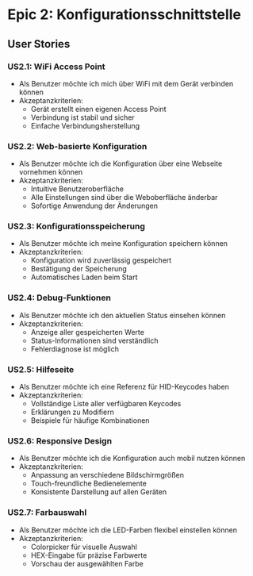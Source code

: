 # Epic 2: Konfigurationsschnittstelle

## User Stories

### US2.1: WiFi Access Point
- Als Benutzer möchte ich mich über WiFi mit dem Gerät verbinden können
- Akzeptanzkriterien:
  - Gerät erstellt einen eigenen Access Point
  - Verbindung ist stabil und sicher
  - Einfache Verbindungsherstellung

### US2.2: Web-basierte Konfiguration
- Als Benutzer möchte ich die Konfiguration über eine Webseite vornehmen können
- Akzeptanzkriterien:
  - Intuitive Benutzeroberfläche
  - Alle Einstellungen sind über die Weboberfläche änderbar
  - Sofortige Anwendung der Änderungen

### US2.3: Konfigurationsspeicherung
- Als Benutzer möchte ich meine Konfiguration speichern können
- Akzeptanzkriterien:
  - Konfiguration wird zuverlässig gespeichert
  - Bestätigung der Speicherung
  - Automatisches Laden beim Start

### US2.4: Debug-Funktionen
- Als Benutzer möchte ich den aktuellen Status einsehen können
- Akzeptanzkriterien:
  - Anzeige aller gespeicherten Werte
  - Status-Informationen sind verständlich
  - Fehlerdiagnose ist möglich

### US2.5: Hilfeseite
- Als Benutzer möchte ich eine Referenz für HID-Keycodes haben
- Akzeptanzkriterien:
  - Vollständige Liste aller verfügbaren Keycodes
  - Erklärungen zu Modifiern
  - Beispiele für häufige Kombinationen

### US2.6: Responsive Design
- Als Benutzer möchte ich die Konfiguration auch mobil nutzen können
- Akzeptanzkriterien:
  - Anpassung an verschiedene Bildschirmgrößen
  - Touch-freundliche Bedienelemente
  - Konsistente Darstellung auf allen Geräten

### US2.7: Farbauswahl
- Als Benutzer möchte ich die LED-Farben flexibel einstellen können
- Akzeptanzkriterien:
  - Colorpicker für visuelle Auswahl
  - HEX-Eingabe für präzise Farbwerte
  - Vorschau der ausgewählten Farbe 